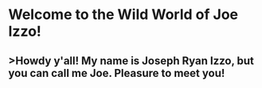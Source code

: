 # **Welcome to the Wild World of Joe Izzo!**
## >Howdy y'all! My name is Joseph Ryan Izzo, but you can call me Joe. Pleasure to meet you!

